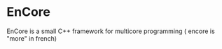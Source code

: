 EnCore
======

EnCore is a small C++ framework for multicore programming ( encore is "more" in french)
